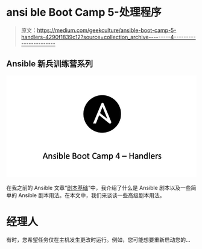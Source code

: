 # ansi ble Boot Camp 5-处理程序

> 原文：<https://medium.com/geekculture/ansible-boot-camp-5-handlers-4290f1839c12?source=collection_archive---------4----------------------->

## Ansible 新兵训练营系列

![](img/e7aa1087bc0a0353caac371066b006d5.png)

在我之前的 Ansible 文章“[剧本基础](/geekculture/ansible-boot-camp-4-playbooks-21084361e492)”中，我介绍了什么是 Ansible 剧本以及一些简单的 Ansible 剧本用法。在本文中，我们来谈谈一些高级剧本用法。

# 经理人

有时，您希望任务仅在主机发生更改时运行。例如，您可能想要重新启动您的…